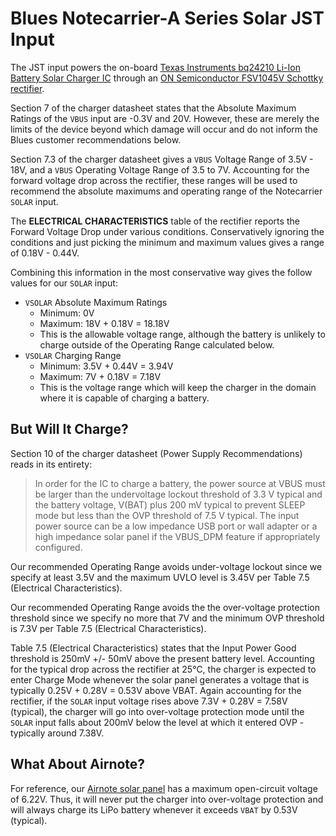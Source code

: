 Blues Notecarrier-A Series Solar JST Input
==========================================

The JST input powers the on-board
[Texas Instruments bq24210 Li-Ion Battery Solar Charger IC](https://www.ti.com/lit/ds/symlink/bq24210.pdf)
through an
[ON Semiconductor FSV1045V Schottky rectifier](https://www.onsemi.com/pdf/datasheet/fsv1045v-d.pdf).

Section 7 of the charger datasheet states that the Absolute Maximum Ratings of
the `VBUS` input are -0.3V and 20V. However, these are merely the limits of the
device beyond which damage will occur and do not inform the Blues customer
recommendations below.

Section 7.3 of the charger datasheet gives a `VBUS` Voltage Range of 3.5V - 18V,
and a `VBUS` Operating Voltage Range of 3.5 to 7V. Accounting for the forward
voltage drop across the rectifier, these ranges will be used to recommend the
absolute maximums and operating range of the Notecarrier `SOLAR` input.

The **ELECTRICAL CHARACTERISTICS** table of the rectifier reports the Forward
Voltage Drop under various conditions. Conservatively ignoring the conditions
and just picking the minimum and maximum values gives a range of 0.18V - 0.44V.

Combining this information in the most conservative way gives the follow values
for our `SOLAR` input:

* `VSOLAR` Absolute Maximum Ratings
  * Minimum: 0V
  * Maximum: 18V + 0.18V = 18.18V
  * This is the allowable voltage range, although the battery is unlikely to
  charge outside of the Operating Range calculated below.
* `VSOLAR` Charging Range
  * Minimum: 3.5V + 0.44V = 3.94V
  * Maximum: 7V + 0.18V = 7.18V
  * This is the voltage range which will keep the charger in the domain where it
  is capable of charging a battery.

But Will It Charge?
-------------------

Section 10 of the charger datasheet (Power Supply Recommendations) reads in its
entirety:

> In order for the IC to charge a battery, the power source at VBUS must be
larger than the undervoltage lockout threshold of 3.3 V typical and the battery
voltage, V(BAT) plus 200 mV typical to prevent SLEEP mode but less than the OVP
threshold of 7.5 V typical. The input power source can be a low impedance USB
port or wall adapter or a high impedance solar panel if the VBUS_DPM feature if
appropriately configured.

Our recommended Operating Range avoids under-voltage lockout since we specify at
least 3.5V and the maximum UVLO level is 3.45V per Table 7.5 (Electrical
Characteristics).

Our recommended Operating Range avoids the the over-voltage protection threshold
since we specify no more that 7V and the minimum OVP threshold is 7.3V per Table
7.5 (Electrical Characteristics).

Table 7.5 (Electrical Characteristics) states that the Input Power Good
threshold is 250mV +/- 50mV above the present battery level. Accounting for the
typical drop across the rectifier at 25&deg;C, the charger is expected to enter
Charge Mode whenever the solar panel generates a voltage that is typically 0.25V
\+ 0.28V = 0.53V above VBAT. Again accounting for the rectifier, if the `SOLAR`
input voltage rises above 7.3V + 0.28V = 7.58V (typical), the charger will go
into over-voltage protection mode until the `SOLAR` input falls about 200mV
below the level at which it entered OVP - typically around 7.38V.

What About Airnote?
-------------------

For reference, our
[Airnote solar panel](https://waf-e.dubudisk.com/anysolar.dubuplus.com/techsupport@anysolar.biz/O18Adzu/DubuDisk/www/Gen2/SM301K09L%20DATA%20SHEET%20202007.pdf)
has a maximum open-circuit voltage of 6.22V. Thus, it will never put the charger
into over-voltage protection and will always charge its LiPo battery whenever it
exceeds `VBAT` by 0.53V (typical).
